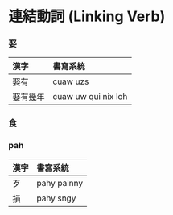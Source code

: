# 連結動詞 (Linking Verb)

### 娶

| 漢字 | 書寫系統 |
| :--- | :--- |
| 娶有 | cuaw uzs |
| 娶有幾年 | cuaw uw qui nix loh |

### 食

### pah

| 漢字 | 書寫系統 |
| :--- | :--- |
| 歹 | pahy painny |
| 損 | pahy sngy |
